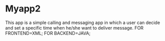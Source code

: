 # Myapp2
This app is a simple  calling and messaging app in which a user can decide and set a specific time when he/she want to deliver message.
FOR FRONTEND=XML;
FOR BACKEND=JAVA;
